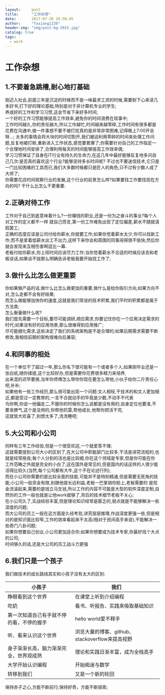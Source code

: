 ```yaml
---
layout:     post
title:      "工作杂想"
date:       2017-07-26 19:50:45
author:     "faxiang1230"
header-img: "img/post-bg-2015.jpg"
catalog: true
tags:
  - work
---
```

# 工作杂想
## 1.不要着急跳槽,耐心地打基础
刚迈入社会,前面三年是沉淀的时候而不是一味最求工资的时候,需要耐下心来读几本好书,打下好的理论基础,特别是对于非计算机专业的学生;  
养成好的工作和学习习惯,这会节省下来好多时间;  
一个好的工作习惯能够提高工作效率,避免你的时间浪费在琐事中;   
工作时间越久,你的责任越大,所以工作越忙,时间越来越零碎,工作时间有很多都是花费在沟通中,做一件事想不要不被打扰真的是非常非常困难,记得晚上7:00开会呀...;
太多的事情会将大块的时间切割开,我们被迫利用零碎的时间来处理工作问题,反复地被打断,重新进入工作状态,感觉要累爆了;你需要针对自己的工作指定一个合理地时间安排了,合理利用每天的时间能够提高工作效率偶;  
学习习惯保证了自身在IT行业有持久的生命力,在这几年中最好能够反复地多问自己几次:是否真的喜欢这个行业?能够坚持多长时间呢?
不过也不要迷信技术,它只是一门比较困难的工具而已,我们大多数时候都只是匠人的角色,只不过有少数人成了大师了;  
你需要花店时间观察行业的发展,这个行业的前景怎么样?如果要找工作要找现在方向的吗?
干什么比怎么干更重要.
## 2.正确对待工作
工作对于自己到底意味着什么?一份赚钱的职业,还是一份为之奋斗的事业?每个人对工作的定义都不一样
就自己而言,第一份工作难免出现了定位偏差,薪水不随就请假罢工;  
正确的态度应该是公司付给你薪水,你就要工作;如果你觉着薪水太少,你可以找新工作;而不是拿着低薪水出工不出力,这样下来你会和周围的同事闹得很不愉快,然后你就会发现来互相伤害啊逗比一幕.  
老板付给你薪水,你上班时间应该尽力工作;当你觉着薪水不合适的时候应该去和老板谈话,如果谈不拢那么明确告诉老板我要开始找工作了;
## 3.做什么比怎么做更重要
你如果做产品的话,做什么比怎么做更加的重要,做什么是给你指引方向,如果方向不对,怎么走都不会有好结果;  
而怎么做能够加快你的速度,这就是我们常说的技术积累,我们平时的积累都是属于方法类;  
怎么衡量做什么呢?  
我们首先需要一个目标,要尽可能调研,顺应需求,你要记住你在一个应用决定需求的时代;如果没有好的应用场景,那么很难得到应用推广;  
尽可能细化需求,这些决定了我们的系统架构是不是合理的;如果后期需求需要不断修改,我相信前期的架构很难向后兼容;  
## 4.和同事的相处
在一个单位干了超过一年,那么你名下很可能有一个或者多个人;如果刚毕业还是一张白纸,随你揉搓,这个比较好办,但是需要你花费很多精力来培养,  
出来混的迟早要换,当年你师傅怎么带你你现在要怎么带他,小伙子给你二斤责任心吧,补补;  
如果他有一些工作经历,那么很可能出现一个问题:文人相轻,干技术的和文人更加相近,都是受过一定教育的,一言不合就动手的毕竟是少数,不动手不代表  
鸟你啊,你说一他偏走二,不服你的时候你怎么说都是没有用的;自身定位也要准,不要发脾气,这个是没用的,你帮他抗雷,帮他成长,他帮你把活干完,  
这就皆大欢喜了,别想太多了,洗洗睡吧;  
## 5.大公司和小公司
同样有三年工作经验,但是一个很受欢迎,一个就爱答不理;  
这就需要提到公司大小的区别了,在大公司中职能部门比较多,干活是讲究流程的,也就是经常拖沓;每个人分到的活也是比较细,你在这个领域是专家,但是你可能在你
工作范畴之外就是完全的小白了;这在国外是常见的,但是国内的话这样的人很少能活得比较久(当然,每个公司都有大牛,这个不在论述行列);  
而在小公司你需要的是比较全面的技能,可能并不是特别精通,但是需要无死角的技能;小公司一般资金有限,别跟他提长远利益,老板一巴掌胡你脸上,老板需要的
是现金流滚起来,需要的是钱立马生钱,所以工作的内容不可能是大型的软件深度定制,自然你的工作一般也就是让他work就够了,背后的技术细节老板不关心;  
在小公司久了,实战经验丰富,但是理论知识经常是匮乏的,弱点就是不能够解决一些深度的问题;  
而大公司的员工一般在这方面是久经考验,讲究层层推理,作战深度更强一些,但是相对的是知识面比较窄,工作的效率看起来不太高(相对于民间高手来说),不能解决一些奇门八卦问题;  
如果你想要自己创业,小公司更加适合你;如果你想要成为技术专家,你最好找个大点的公司;  
时间够久的话,还是大公司的员工战斗力更强

## 6.我们只是一个孩子
我们做技术的成长路线其实和小孩子没有太大的区别:

|小孩子|我们|
|--|--|
|睁眼看到这个世界|在课堂上听到介绍编程|
|吃奶|看书、听报告、实践来吸取基础知识|
|第一次知道自己有手就不停的看，不停的握手|hello world爱不释手|
|听、看来认识这个世界|浏览大量的博客、github、stackoverflow来提高视野|
|身子渐渐长高，脑力渐渐完全，世界观成熟|理论和实践日渐丰富，成为全栈高手|
|大学开始认识编程|开始痴迷与数学|
|转移到我们|又是一个新的轮回|
保持赤子之心,方能不断前行;保持好奇，方能不断探索;
